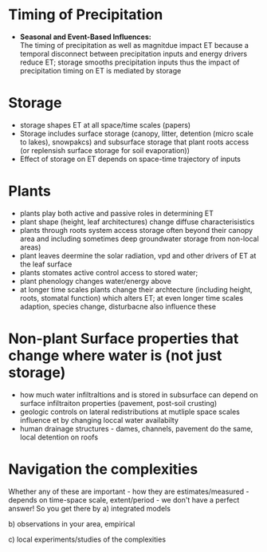 # Timing of Precipitation
- **Seasonal and Event-Based Influences:**  
  The timing of precipitation as well as magnitdue impact ET because a temporal disconnect between precipitation inputs and energy drivers reduce ET; storage smooths precipitation inputs thus  the impact of precipitation timing on ET is mediated by storage

# Storage
* storage shapes ET at all space/time scales (papers)
* Storage includes surface storage (canopy, litter, detention (micro scale to lakes), snowpakcs) and subsurface storage that plant roots access (or replensish surface storage for soil evaporation))
* Effect of storage on ET depends on space-time trajectory of inputs 
# Plants
* plants play both active and passive roles in determining ET
* plant shape (height, leaf architectures) change diffuse characterisistics
* plants through roots system access storage often beyond their canopy area and including sometimes deep groundwater storage from non-local areas)
* plant leaves deermine the solar radiation, vpd and other drivers of ET at the leaf surface
* plants stomates active control access to stored water; 
* plant phenology changes water/energy above
* at longer time scales plants change their archtecture (including height, roots, stomatal function) which alters ET; at even longer time scales adaption, species change, disturbacne also influence these

# Non-plant Surface properties that change where water is (not just storage)
* how much water infiltraltions and is stored in subsurface can depend on surface infiltraiton properties (pavement, post-soil crusting)
* geologic controls on lateral redistributions at mutliple space scales influence et by changing loccal water availabilty
* human drainage structures - dames, channels, pavement do the same, local detention on roofs


# Navigation the complexities

Whether any of these are important - how they are estimates/measured - depends on time-space scale, extent/period - we don't have a perfect answer!
So you get there by 
a) integrated models

b) observations in your area, empirical

c) local experiments/studies of the complexities